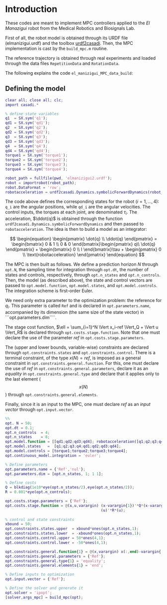 # Introduction
These codes are meant to implement MPC controllers applied to the _El Manazigui_ robot from the Medical Robotics and Biosignals Lab.

First of all, the robot model is obtained through its URDF file (elmanizigui.urdf) and the toolbox [urdf2casadi](https://github.com/robotology/urdf2casadi-matlab). Then, the MPC implementation is cast by the ```build_mpc.m``` routine.

The reference trajectory is obtained through real experiments and loaded through the data files ```RepetitionData``` and ```RotationData```.

The following explains the code ```el_manizigui_MPC_data_build```:

## Defining the model

```matlab
clear all; close all; clc;
import casadi.*

% define state variables
q1  = SX.sym('q1');
qd1 = SX.sym('qd1');
q2  = SX.sym('q2');
qd2 = SX.sym('qd2');
q3  = SX.sym('q3');
qd3 = SX.sym('qd3');
q4  = SX.sym('q4');
qd4 = SX.sym('qd4');
torque1 = SX.sym('torque1'); 
torque2 = SX.sym('torque2');
torque3 = SX.sym('torque3');
torque4 = SX.sym('torque4');

robot_path = fullfile(pwd, 'elmanizigui2.urdf');
robot = importrobot(robot_path);
robot.DataFormat = 'row';
robotacceleration = urdf2casadi.Dynamics.symbolicForwardDynamics(robot_path,0);
```

The code above defines the corresponding states for the robot ($i=1,\dots,4)$: ```q_i``` are the angular positions, while ```qd_i``` are the angular velocities. The control inputs, the torques at each joint, are denominated $\tau_i$. The acceleration, $\ddot{q}$ is obtained through the function ``` urdf2casadi.Dynamics.symbolicForwardDynamics``` and then passed to ```robotacceleration```. The idea is then to build a model as an integrator:

$$
\begin{equation}
\begin{pmatrix}
\dot{q} \\ 
\ddot{q}
\end{pmatrix} = \begin{bmatrix}
0 & 1 \\ 
0 & 0
\end{bmatrix}\begin{pmatrix}
q\\ 
\dot{q}
\end{pmatrix} +
 \begin{bmatrix}
0 \\ 
I
 \end{bmatrix}\tau + \begin{pmatrix}
0 \\
\text{robotacceleration}
 \end{pmatrix}
\end{equation}
$$

The MPC is then built as follows. We define a prediction horizon $N$ through ```opt.N```, the sampling time for integration through ```opt.dt```, the number of states and controls, respectively, through ```opt.n_states``` and ```opt.n_controls```. Then, the model (as described above), the state and control vectors are passed to ```opt.model.function```, ```opt.model.states```, and ```opt.model.controls```. The integration scheme is first-order Euler.

We need only extra parameter to the optimization problem: the reference for $q_i$. This parameter is called ```Ref``` and is declared in ```opt.parameters.name```, accompanied by its dimension (the same size of the state vector) in ```opt.parameters.dim````. 

The stage cost function, $\ell = \sum_{i=1}^N \Vert x_i-ref \Vert_Q + \Vert u \Vert_R$ is declared through ```opt.costs.stage.function```. Note that one must declare the use of the parameter _ref_ in ```opt.costs.stage.parameters```. 

The (upper and lower bounds, variable-wise) constraints are declared through ```opt.constraints.states``` and ```opt.constraints.control```. There is a terminal constraint, of the type $x(N) = ref$, is imposed as a general constraint in ```opt.constraints.general.function```. For this, one must declare the use of _ref_ in ```opt.constraints.general.parameters```, declare it as an _equality_ in ```opt.constraints.general.type``` and declare that it applies only to the last element ($$x(N)$$) through ```opt.constraints.general.elements```.

Finally, since it is an input to the MPC, one must declare _ref_ as an *input vector* through ```opt.input.vector```. 

```matlab
%%
opt. N = 50;  
opt.dt = 0.1;
opt.n_controls  = 4;
opt.n_states    = 8;
opt.model.function = [[qd1;qd2;qd3;qd4]; robotacceleration([q1;q2;q3;q4],[qd1;qd2;qd3;qd4],[0 0 -10],[torque1;torque2;torque3;torque4])];
opt.model.states   =  [q1;q2;q3;q4;qd1;qd2;qd3;qd4];
opt.model.controls = [torque1;torque2;torque3;torque4];
opt.continuous_model.integration = 'euler';

% Define parameters
opt.parameters.name = {'Ref','nul'};
opt.parameters.dim = [opt.n_states, 1; 1 1];

% Define costs
Q = blkdiag(1e10*eye(opt.n_states/2),eye(opt.n_states/2));
R = 0.001*eye(opt.n_controls);

opt.costs.stage.parameters = {'Ref'};
opt.costs.stage.function = @(x,u,varargin) (x-varargin{1})'*Q*(x-varargin{1}) + ...
                                           (u)'*R*(u);
                                       
% control and state constraints
xbound = 50;
opt.constraints.states.upper  = xbound*ones(opt.n_states,1);
opt.constraints.states.lower  = -xbound*ones(opt.n_states,1);
opt.constraints.control.upper = 50*ones(4,1);
opt.constraints.control.lower = -50*ones(4,1);

opt.constraints.general.function{1} = @(x,varargin) x(:,end)-varargin{:};
opt.constraints.general.parameters = {'Ref'};
opt.constraints.general.type{1} = 'equality';
opt.constraints.general.elements{1} = 'end';

% Define inputs to optimization
opt.input.vector = {'Ref'};

% Define the solver and generate it
opt.solver = 'ipopt';
[solver,args_mpc] = build_mpc(opt);
```
